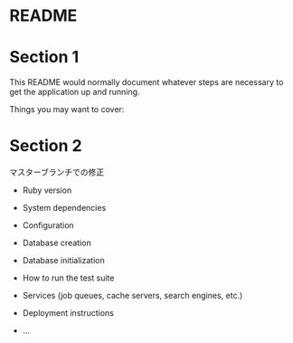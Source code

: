 # README

# Section 1

This README would normally document whatever steps are necessary to get the
application up and running.

Things you may want to cover:

# Section 2

マスターブランチでの修正

* Ruby version

* System dependencies

* Configuration

* Database creation

* Database initialization

* How to run the test suite

* Services (job queues, cache servers, search engines, etc.)

* Deployment instructions

* ...
